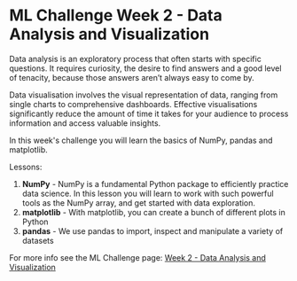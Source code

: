# ML Challenge Week 2 - Data Analysis and Visualization

Data analysis is an exploratory process that often starts with specific questions. It requires curiosity, the desire to find answers and a good level of tenacity, because those answers aren’t always easy to come by.

Data visualisation involves the visual representation of data, ranging from single charts to comprehensive dashboards. Effective visualisations significantly reduce the amount of time it takes for your audience to process information and access valuable insights.

In this week's challenge you will learn the basics of NumPy, pandas and matplotlib.

Lessons:

1. **NumPy** - NumPy is a fundamental Python package to efficiently practice data science. In this lesson you will learn to work with such powerful tools as the NumPy array, and get started with data exploration.
2. **matplotlib** - With matplotlib, you can create a bunch of different plots in Python
3. **pandas** - We use pandas to import, inspect and manipulate a variety of datasets

For more info see the ML Challenge page: [Week 2 - Data Analysis and Visualization](https://radu-enuca.gitbook.io/ml-challenge/data-analysis-and-visualisation)
